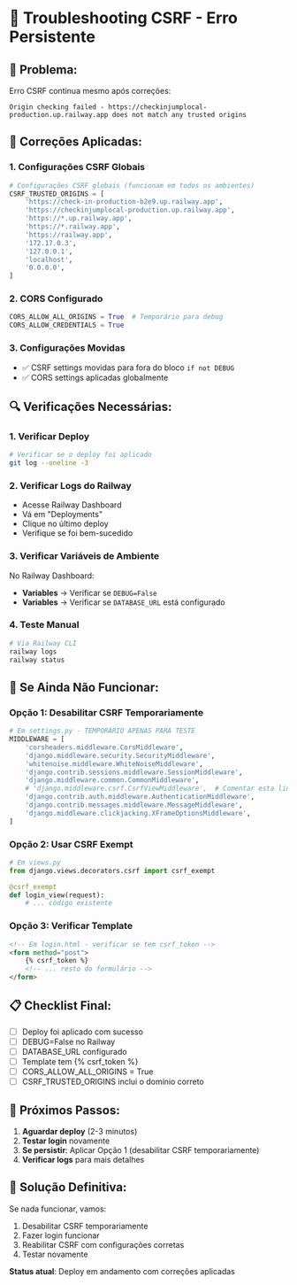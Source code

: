 # 🔧 Troubleshooting CSRF - Erro Persistente

## 🚨 **Problema:**
Erro CSRF continua mesmo após correções:
```
Origin checking failed - https://checkinjumplocal-production.up.railway.app does not match any trusted origins
```

## 🔧 **Correções Aplicadas:**

### **1. Configurações CSRF Globais**
```python
# Configurações CSRF globais (funcionam em todos os ambientes)
CSRF_TRUSTED_ORIGINS = [
    'https://check-in-production-b2e9.up.railway.app',
    'https://checkinjumplocal-production.up.railway.app',
    'https://*.up.railway.app',
    'https://*.railway.app',
    'https://railway.app',
    '172.17.0.3',
    '127.0.0.1',
    'localhost',
    '0.0.0.0',
]
```

### **2. CORS Configurado**
```python
CORS_ALLOW_ALL_ORIGINS = True  # Temporário para debug
CORS_ALLOW_CREDENTIALS = True
```

### **3. Configurações Movidas**
- ✅ CSRF settings movidas para fora do bloco `if not DEBUG`
- ✅ CORS settings aplicadas globalmente

## 🔍 **Verificações Necessárias:**

### **1. Verificar Deploy**
```bash
# Verificar se o deploy foi aplicado
git log --oneline -3
```

### **2. Verificar Logs do Railway**
- Acesse Railway Dashboard
- Vá em "Deployments"
- Clique no último deploy
- Verifique se foi bem-sucedido

### **3. Verificar Variáveis de Ambiente**
No Railway Dashboard:
- **Variables** → Verificar se `DEBUG=False`
- **Variables** → Verificar se `DATABASE_URL` está configurado

### **4. Teste Manual**
```bash
# Via Railway CLI
railway logs
railway status
```

## 🚨 **Se Ainda Não Funcionar:**

### **Opção 1: Desabilitar CSRF Temporariamente**
```python
# Em settings.py - TEMPORÁRIO APENAS PARA TESTE
MIDDLEWARE = [
    'corsheaders.middleware.CorsMiddleware',
    'django.middleware.security.SecurityMiddleware',
    'whitenoise.middleware.WhiteNoiseMiddleware',
    'django.contrib.sessions.middleware.SessionMiddleware',
    'django.middleware.common.CommonMiddleware',
    # 'django.middleware.csrf.CsrfViewMiddleware',  # Comentar esta linha
    'django.contrib.auth.middleware.AuthenticationMiddleware',
    'django.contrib.messages.middleware.MessageMiddleware',
    'django.middleware.clickjacking.XFrameOptionsMiddleware',
]
```

### **Opção 2: Usar CSRF Exempt**
```python
# Em views.py
from django.views.decorators.csrf import csrf_exempt

@csrf_exempt
def login_view(request):
    # ... código existente
```

### **Opção 3: Verificar Template**
```html
<!-- Em login.html - verificar se tem csrf_token -->
<form method="post">
    {% csrf_token %}
    <!-- ... resto do formulário -->
</form>
```

## 📋 **Checklist Final:**

- [ ] Deploy foi aplicado com sucesso
- [ ] DEBUG=False no Railway
- [ ] DATABASE_URL configurado
- [ ] Template tem {% csrf_token %}
- [ ] CORS_ALLOW_ALL_ORIGINS = True
- [ ] CSRF_TRUSTED_ORIGINS inclui o domínio correto

## 🎯 **Próximos Passos:**

1. **Aguardar deploy** (2-3 minutos)
2. **Testar login** novamente
3. **Se persistir**: Aplicar Opção 1 (desabilitar CSRF temporariamente)
4. **Verificar logs** para mais detalhes

## 🚀 **Solução Definitiva:**

Se nada funcionar, vamos:
1. Desabilitar CSRF temporariamente
2. Fazer login funcionar
3. Reabilitar CSRF com configurações corretas
4. Testar novamente

**Status atual**: Deploy em andamento com correções aplicadas 